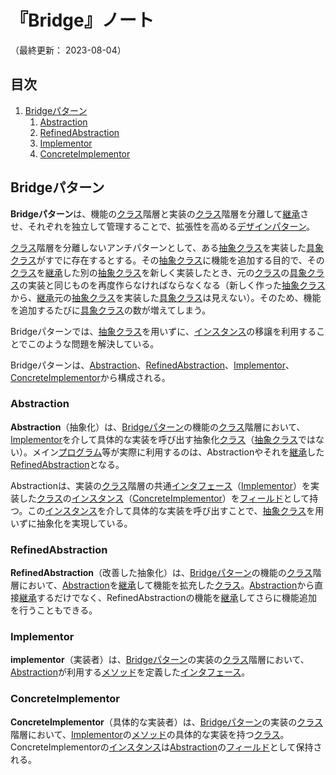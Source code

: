 # 『Bridge』ノート

（最終更新： 2023-08-04）


## 目次

1. [Bridgeパターン](#bridgeパターン)
	1. [Abstraction](#abstraction)
	1. [RefinedAbstraction](#refinedabstraction)
	1. [Implementor](#implementor)
	1. [ConcreteImplementor](#concreteimplementor)


## Bridgeパターン

**Bridgeパターン**は、機能の[クラス](../../../../programming/_/chapters/object_oriented.md#クラス)階層と実装の[クラス](../../../../programming/_/chapters/object_oriented.md#クラス)階層を分離して[継承](../../../../programming/_/chapters/object_oriented.md#継承)させ、それぞれを独立して管理することで、拡張性を高める[デザインパターン](./design_pattern.md#デザインパターン)。

[クラス](../../../../programming/_/chapters/object_oriented.md#クラス)階層を分離しないアンチパターンとして、ある[抽象クラス](../../../../programming/_/chapters/object_oriented.md#抽象クラス)を実装した[具象クラス](../../../../programming/_/chapters/object_oriented.md#具象クラス)がすでに存在するとする。その[抽象クラス](../../../../programming/_/chapters/object_oriented.md#抽象クラス)に機能を追加する目的で、その[クラス](../../../../programming/_/chapters/object_oriented.md#クラス)を[継承](../../../../programming/_/chapters/object_oriented.md#継承)した別の[抽象クラス](../../../../programming/_/chapters/object_oriented.md#抽象クラス)を新しく実装したとき、元の[クラス](../../../../programming/_/chapters/object_oriented.md#クラス)の[具象クラス](../../../../programming/_/chapters/object_oriented.md#具象クラス)の実装と同じものを再度作らなければならなくなる（新しく作った[抽象クラス](../../../../programming/_/chapters/object_oriented.md#抽象クラス)から、[継承](../../../../programming/_/chapters/object_oriented.md#継承)元の[抽象クラス](../../../../programming/_/chapters/object_oriented.md#抽象クラス)を実装した[具象クラス](../../../../programming/_/chapters/object_oriented.md#具象クラス)は見えない）。そのため、機能を追加するたびに[具象クラス](../../../../programming/_/chapters/object_oriented.md#具象クラス)の数が増えてしまう。

Bridgeパターンでは、[抽象クラス](../../../../programming/_/chapters/object_oriented.md#抽象クラス)を用いずに、[インスタンス](../../../../programming/_/chapters/object_oriented.md#インスタンス)の移譲を利用することでこのような問題を解決している。

Bridgeパターンは、[Abstraction](#abstraction)、[RefinedAbstraction](#refinedabstraction)、[Implementor](#implementor)、[ConcreteImplementor](#concreteimplementor)から構成される。

### Abstraction

**Abstraction**（抽象化）は、[Bridgeパターン](#bridgeパターン)の機能の[クラス](../../../../programming/_/chapters/object_oriented.md#クラス)階層において、[Implementor](#implementor)を介して具体的な実装を呼び出す抽象化[クラス](../../../../programming/_/chapters/object_oriented.md#クラス)（[抽象クラス](../../../../programming/_/chapters/object_oriented.md#抽象クラス)ではない）。メイン[プログラム](../../../../programming/_/chapters/programming.md#プログラム)等が実際に利用するのは、Abstractionやそれを[継承](../../../../programming/_/chapters/object_oriented.md#継承)した[RefinedAbstraction](#refinedabstraction)となる。

Abstractionは、実装の[クラス](../../../../programming/_/chapters/object_oriented.md#クラス)階層の共通[インタフェース](../../../../programming/_/chapters/object_oriented.md#インタフェース)（[Implementor](#implementor)）を実装した[クラス](../../../../programming/_/chapters/object_oriented.md#クラス)の[インスタンス](../../../../programming/_/chapters/object_oriented.md#インスタンス)（[ConcreteImplementor](#concreteimplementor)）を[フィールド](../../../../programming/_/chapters/object_oriented.md#プロパティ)として持つ。この[インスタンス](../../../../programming/_/chapters/object_oriented.md#インスタンス)を介して具体的な実装を呼び出すことで、[抽象クラス](../../../../programming/_/chapters/object_oriented.md#抽象クラス)を用いずに抽象化を実現している。

### RefinedAbstraction

**RefinedAbstraction**（改善した抽象化）は、[Bridgeパターン](#bridgeパターン)の機能の[クラス](../../../../programming/_/chapters/object_oriented.md#クラス)階層において、[Abstraction](#abstraction)を[継承](../../../../programming/_/chapters/object_oriented.md#継承)して機能を拡充した[クラス](../../../../programming/_/chapters/object_oriented.md#クラス)。[Abstraction](#abstraction)から直接[継承](../../../../programming/_/chapters/object_oriented.md#継承)するだけでなく、RefinedAbstractionの機能を[継承](../../../../programming/_/chapters/object_oriented.md#継承)してさらに機能追加を行うこともできる。

### Implementor

**implementor**（実装者）は、[Bridgeパターン](#bridgeパターン)の実装の[クラス](../../../../programming/_/chapters/object_oriented.md#クラス)階層において、[Abstraction](#abstraction)が利用する[メソッド](../../../../programming/_/chapters/object_oriented.md#メソッド)を定義した[インタフェース](../../../../programming/_/chapters/object_oriented.md#インタフェース)。

### ConcreteImplementor

**ConcreteImplementor**（具体的な実装者）は、[Bridgeパターン](#bridgeパターン)の実装の[クラス](../../../../programming/_/chapters/object_oriented.md#クラス)階層において、[Implementor](#implementor)の[メソッド](../../../../programming/_/chapters/object_oriented.md#メソッド)の具体的な実装を持つ[クラス](../../../../programming/_/chapters/object_oriented.md#クラス)。ConcreteImplementorの[インスタンス](../../../../programming/_/chapters/object_oriented.md#インスタンス)は[Abstraction](#abstraction)の[フィールド](../../../../programming/_/chapters/object_oriented.md#フィールド)として保持される。
